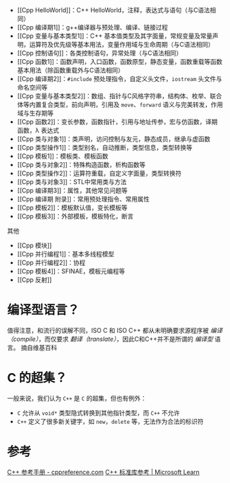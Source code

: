 - [[Cpp HelloWorld]]：C++ HelloWorld，注释，表达式与语句（与C语法相同）
- [[Cpp 编译期1]]：g++编译器与预处理、编译、链接过程
- [[Cpp 变量与基本类型1]]：C++ 基本值类型及其字面量，常规变量及常量声明，运算符及优先级等基本用法，变量作用域与生命周期（与C语法相同）
- [[Cpp 控制语句]]：各类控制语句，异常处理（与C语法相同）
- [[Cpp 函数1]]：函数声明，入口函数，函数原型，静态变量，函数重载等函数基本用法（除函数重载外与C语法相同）
- [[Cpp 编译期2]]：`#include` 预处理指令，自定义头文件，`iostream` 头文件与命名空间等
- [[Cpp 变量与基本类型2]]：数组、指针与C风格字符串，结构体、枚举、联合体等内置复合类型，前向声明，引用及 `move`、`forward` 语义与完美转发，作用域与生存期等
- [[Cpp 函数2]]：变长参数，函数指针，引用与地址传参，宏与仿函数，译期函数，λ 表达式
- [[Cpp 类与对象1]]：类声明，访问控制与友元，静态成员，继承与虚函数
- [[Cpp 类型操作1]]：类型别名，自动推断，类型信息，类型转换等
- [[Cpp 模板1]]：模板类、模板函数
- [[Cpp 类与对象2]]：特殊构造函数，析构函数等
- [[Cpp 类型操作2]]：运算符重载，自定义字面量，类型转换符
- [[Cpp 类与对象3]]：STL中常用类与方法
- [[Cpp 编译期3]]：属性，其他常见问题等
- [[Cpp 编译期 附录]]：常用预处理指令、常用属性
- [[Cpp 模板2]]：模板默认值，变长模板等
- [[Cpp 模板3]]：外部模板，模板特化，断言

其他
- [[Cpp 模块]]
- [[Cpp 并行编程1]]：基本多线程模型
- [[Cpp 并行编程2]]：协程
- [[Cpp 模板4]]：SFINAE，模板元编程等
- [[Cpp 反射]]

# 编译型语言？

值得注意，和流行的误解不同，ISO C 和 ISO C++ 都从未明确要求源程序被 _编译（compile）_，而仅要求 _翻译（translate）_，因此C和C++并不是所谓的 _编译型_ 语言。 摘自维基百科

# C 的超集？

一般来说，我们认为 `C++` 是 `C` 的超集，但也有例外：
- `C` 允许从 `void*` 类型隐式转换到其他指针类型，而 `C++` 不允许
- `C++` 定义了很多新关键字，如 `new`，`delete` 等，无法作为合法的标识符

# 参考

[C++ 参考手册 - cppreference.com](https://zh.cppreference.com/w/cpp)
[C++ 标准库参考 | Microsoft Learn](https://learn.microsoft.com/zh-cn/cpp/standard-library/cpp-standard-library-reference?view=msvc-170)